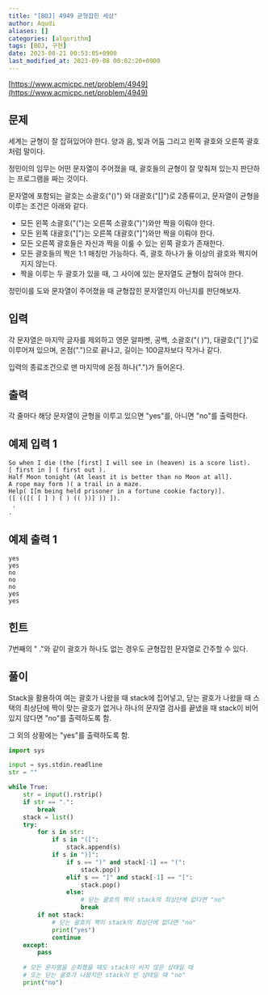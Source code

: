 ```yaml
---
title: "[BOJ] 4949 균형잡힌 세상"
author: Aqudi
aliases: []
categories: [algorithm]
tags: [BOJ, 구현]
date: 2023-08-21 00:53:05+0900
last_modified_at: 2023-09-08 00:02:20+0900
---
```


[https://www.acmicpc.net/problem/4949](https://www.acmicpc.net/problem/4949)

## 문제

세계는 균형이 잘 잡혀있어야 한다. 양과 음, 빛과 어둠 그리고 왼쪽 괄호와 오른쪽 괄호처럼 말이다.

정민이의 임무는 어떤 문자열이 주어졌을 때, 괄호들의 균형이 잘 맞춰져 있는지 판단하는 프로그램을 짜는 것이다.

문자열에 포함되는 괄호는 소괄호("()") 와 대괄호("[]")로 2종류이고, 문자열이 균형을 이루는 조건은 아래와 같다.

- 모든 왼쪽 소괄호("(")는 오른쪽 소괄호(")")와만 짝을 이뤄야 한다.
- 모든 왼쪽 대괄호("[")는 오른쪽 대괄호("]")와만 짝을 이뤄야 한다.
- 모든 오른쪽 괄호들은 자신과 짝을 이룰 수 있는 왼쪽 괄호가 존재한다.
- 모든 괄호들의 짝은 1:1 매칭만 가능하다. 즉, 괄호 하나가 둘 이상의 괄호와 짝지어지지 않는다.
- 짝을 이루는 두 괄호가 있을 때, 그 사이에 있는 문자열도 균형이 잡혀야 한다.

정민이를 도와 문자열이 주어졌을 때 균형잡힌 문자열인지 아닌지를 판단해보자.

## 입력

각 문자열은 마지막 글자를 제외하고 영문 알파벳, 공백, 소괄호("( )"), 대괄호("[ ]")로 이루어져 있으며, 온점(".")으로 끝나고, 길이는 100글자보다 작거나 같다.

입력의 종료조건으로 맨 마지막에 온점 하나(".")가 들어온다.

## 출력

각 줄마다 해당 문자열이 균형을 이루고 있으면 "yes"를, 아니면 "no"를 출력한다.

## 예제 입력 1

```
So when I die (the [first] I will see in (heaven) is a score list).
[ first in ] ( first out ).
Half Moon tonight (At least it is better than no Moon at all].
A rope may form )( a trail in a maze.
Help( I[m being held prisoner in a fortune cookie factory)].
([ (([( [ ] ) ( ) (( ))] )) ]).
 .
.
```
## 예제 출력 1

```
yes
yes
no
no
no
yes
yes
```
## 힌트

7번째의 " ."와 같이 괄호가 하나도 없는 경우도 균형잡힌 문자열로 간주할 수 있다.

## 풀이

Stack을 활용하여 여는 괄호가 나왔을 때 stack에 집어넣고, 닫는 괄호가 나왔을 때 스택의 최상단에 짝이 맞는 괄호가 없거나 하나의 문자열 검사를 끝냈을 때 stack이 비어있지 않다면 "no"를 출력하도록 함.

그 외의 상황에는 "yes"를 출력하도록 함.

```python
import sys

input = sys.stdin.readline
str = ""

while True:
    str = input().rstrip()
    if str == ".":
        break
    stack = list()
    try:
        for s in str:
            if s in "([":
                stack.append(s)
            if s in ")]":
                if s == ")" and stack[-1] == "(":
                    stack.pop()
                elif s == "]" and stack[-1] == "[":
                    stack.pop()
                else:
                    # 닫는 괄호의 짝이 stack의 최상단에 없다면 "no"
                    break
        if not stack:
            # 닫는 괄호의 짝이 stack의 최상단에 없다면 "no"
            print("yes")
            continue
    except:
        pass
  
    # 모든 문자열을 순회했을 때도 stack이 비지 않은 상태일 때
    # 또는 닫는 괄호가 나왔지만 stack이 빈 상태일 때 "no"
    print("no")
```

